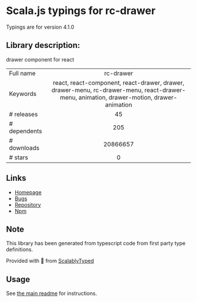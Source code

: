 
# Scala.js typings for rc-drawer

Typings are for version 4.1.0

## Library description:
drawer component for react

|                    |                 |
| ------------------ | :-------------: |
| Full name          | rc-drawer |
| Keywords           | react, react-component, react-drawer, drawer, drawer-menu, rc-drawer-menu, react-drawer-menu, animation, drawer-motion, drawer-animation |
| # releases         | 45 |
| # dependents       | 205 |
| # downloads        | 20866657 |
| # stars            | 0 |

## Links
- [Homepage](https://github.com/react-component/drawer)
- [Bugs](https://github.com/react-component/drawer/issues)
- [Repository](https://github.com/react-component/drawer)
- [Npm](https://www.npmjs.com/package/rc-drawer)
    


## Note
This library has been generated from typescript code from first party type definitions.

Provided with :purple_heart: from [ScalablyTyped](https://github.com/oyvindberg/ScalablyTyped)

## Usage
See [the main readme](../../readme.md) for instructions.


